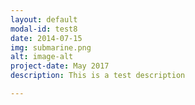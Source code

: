 ```yaml
---
layout: default
modal-id: test8
date: 2014-07-15
img: submarine.png
alt: image-alt
project-date: May 2017
description: This is a test description

---
```

